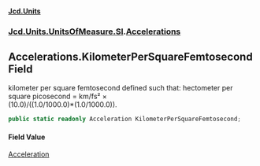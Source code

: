 #### [Jcd.Units](index.md 'index')
### [Jcd.Units.UnitsOfMeasure.SI](Jcd.Units.UnitsOfMeasure.SI.md 'Jcd.Units.UnitsOfMeasure.SI').[Accelerations](Accelerations.md 'Jcd.Units.UnitsOfMeasure.SI.Accelerations')

## Accelerations.KilometerPerSquareFemtosecond Field

kilometer per square femtosecond defined such that: hectometer per square picosecond = km/fs² ×  
(10.0)/((1.0/1000.0)*(1.0/1000.0)).

```csharp
public static readonly Acceleration KilometerPerSquareFemtosecond;
```

#### Field Value
[Acceleration](Acceleration.md 'Jcd.Units.UnitTypes.Acceleration')